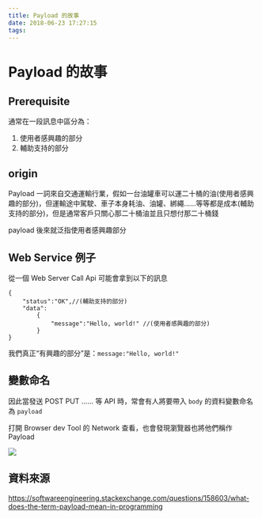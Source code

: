 ```yaml
---
title: Payload 的故事
date: 2018-06-23 17:27:15
tags:
---
```

# Payload 的故事

## Prerequisite

通常在一段訊息中區分為：

1. 使用者感興趣的部分
2. 輔助支持的部分

## origin

Payload 一詞來自交通運輸行業，假如一台油罐車可以運二十桶的油(使用者感興趣的部分)，但運輸途中駕駛、車子本身耗油、油罐、綁繩......等等都是成本(輔助支持的部分)，但是通常客戶只關心那二十桶油並且只想付那二十桶錢

payload 後來就泛指使用者感興趣部分

## Web Service 例子

從一個 Web Server Call Api 可能會拿到以下的訊息
```javascript=
{
    "status":"OK",//(輔助支持的部分)
    "data":
        {
            "message":"Hello, world!" //(使用者感興趣的部分)
        }
}

```
我們真正“有興趣的部分”是：`message:"Hello, world!"`

## 變數命名

因此當發送 POST PUT ...... 等 API 時，常會有人將要帶入 `body` 的資料變數命名為 `payload`

打開 Browser dev Tool 的 Network 查看，也會發現瀏覽器也將他們稱作 Payload

![](https://i.imgur.com/xUmq4Am.png)


## 資料來源

https://softwareengineering.stackexchange.com/questions/158603/what-does-the-term-payload-mean-in-programming
